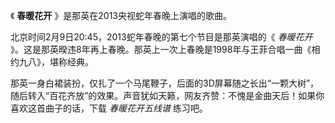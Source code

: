 

《 **春暖花开** 》是那英在2013央视蛇年春晚上演唱的歌曲。  
  
北京时间2月9日20:45，2013蛇年春晚的第七个节目是那英演唱的《 _春暖花开_
》。这是那英暌违8年再上春晚。那英上一次上春晚是1998年与王菲合唱一曲《相约九八》，堪称经典。  
  
那英一身白裙装扮，仅扎了一个马尾鞭子，后面的3D屏幕随之长出“一颗大树”，随后转入“百花齐放”的效果。声音犹如天籁，网友齐赞：不愧是金曲天后！如果你喜欢这首曲子的话，下载
_春暖花开五线谱_ 练习吧。

